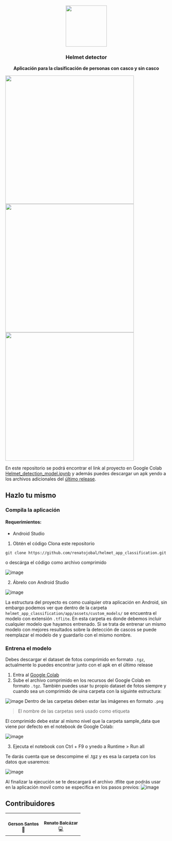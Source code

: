 <p align="center"><br><img src="https://user-images.githubusercontent.com/35740463/179662295-1fee2543-9c1a-455c-b629-5ed988a5350d.png" width="128" height="128" /></p>
<h3 align="center">Helmet detector</h3>
<p align="center"><strong> Aplicación para la clasificación de personas con casco y sin casco</strong>
</p>
<img src="https://user-images.githubusercontent.com/35740463/179665746-34fc8a50-5fd0-436b-9f20-083fa08441df.gif"  height="400" />
<img src="https://user-images.githubusercontent.com/35740463/179665752-6d862923-ce03-4a87-8484-d4d3cb7711fe.gif"  height="400" />
<img src="https://user-images.githubusercontent.com/35740463/179665949-6a9833ba-5603-476f-bd2d-c79c26d84545.gif" height="400" />


En este repositorio se podrá encontrar el link al proyecto en Google Colab  [Helmet_detection_model.ipynb](https://github.com/renatojobal/helmet_app_classification/blob/v4.0/Helmet_detection_model.ipynb "Helmet_detection_model.ipynb") y además puedes descargar un apk yendo a los archivos adicionales del [último release](https://github.com/renatojobal/helmet_app_classification/releases).

## Hazlo tu mismo

### Compila la aplicación
#### Requerimientos:
- Android Studio

1. Obtén el código
Clona este repositorio
```
git clone https://github.com/renatojobal/helmet_app_classification.git
```
o descárga el código como archivo comprimido

![image](https://user-images.githubusercontent.com/35740463/179657459-be7d68ac-a0fc-448b-b26e-e82fd96ff75e.png)


2. Ábrelo con Android Studio

![image](https://user-images.githubusercontent.com/35740463/179658244-1517d66b-a506-4973-9ed5-0ceab58139f0.png)

La estructura del proyecto es como cualquier otra aplicación en Android, sin embargo podemos ver que dentro de la carpeta `helmet_app_classification/app/assets/custom_models/` se encuentra el modelo con extensión `.tflite`. En esta carpeta es donde debemos incluir cualquier modelo que hayamos entrenado. Si se trata de entrenar un mismo modelo con mejores resultados sobre la detección de cascos se puede reemplazar el modelo de y guardarlo con el mismo nombre.


### Entrena el modelo
Debes descargar el dataset de fotos comprimido en formato `.tgz`, actualmente lo puedes encontrar junto con el apk en el último release 

1. Entra al [Google Colab](https://github.com/renatojobal/helmet_app_classification/blob/main/Helmet_detection_model.ipynb) 
2. Sube el archivo comprimido en los recursos del Google Colab en formato `.tgz`. También puedes usar tu propio dataset de fotos siempre y cuando sea un comprimido de uina carpeta con la siguinte estructura:

![image](https://user-images.githubusercontent.com/35740463/179660498-24fae7c4-b1fe-4fb8-8572-3920478a1120.png)
 Dentro de las carpetas deben estar las imágenes en formato `.png`
 > El nombre de las carpetas será usado como etiqueta

El comprimido debe estar al mismo nivel que la carpeta sample_data que viene por defecto en el notebook de Google Colab:

![image](https://user-images.githubusercontent.com/35740463/179660909-86ba614f-feaf-451a-bfa1-d5d7d2390e3d.png)

3. Ejecuta el notebook con Ctrl + F9 o ynedo a Runtime > Run all

Te darás cuenta que se descompime el .tgz y es esa la carpeta con los datos que usaremos:

![image](https://user-images.githubusercontent.com/35740463/179661917-0fbdea5b-9df1-43a2-853d-c2c3f7b11c56.png)


Al finalizar la ejecución se te descargará el archivo .tflite que podrás usar en la aplicación movil como se especifica en los pasos previos:
![image](https://user-images.githubusercontent.com/35740463/179661574-25d4de1c-cd66-47c2-b2c1-1f1647393682.png)



<!-- ALL-CONTRIBUTORS-LIST:START - Do not remove or modify this section -->
<!-- prettier-ignore-start -->
<!-- markdownlint-disable -->
## Contribuidores
<table>
  <tr>
    <td align="center"><a href="https://github.com/gmsantos2"><br /><sub><b>Gerson Santos</b></sub></a><br />📖</td>
    <td align="center"><a href="https://github.com/renatojobal"><br /><sub><b>Renato Balcázar</b></sub></a><br />💻</td>
   </tr>
</table>
